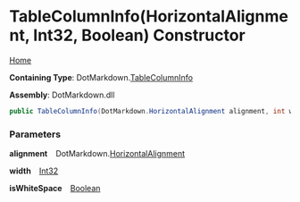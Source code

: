 # TableColumnInfo\(HorizontalAlignment, Int32, Boolean\) Constructor

[Home](../../../README.md)

**Containing Type**: DotMarkdown\.[TableColumnInfo](../README.md)

**Assembly**: DotMarkdown\.dll

```csharp
public TableColumnInfo(DotMarkdown.HorizontalAlignment alignment, int width, bool isWhiteSpace)
```

### Parameters

**alignment** &ensp; DotMarkdown\.[HorizontalAlignment](../../HorizontalAlignment/README.md)

**width** &ensp; [Int32](https://docs.microsoft.com/en-us/dotnet/api/system.int32)

**isWhiteSpace** &ensp; [Boolean](https://docs.microsoft.com/en-us/dotnet/api/system.boolean)
